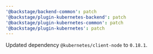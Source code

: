 ```yaml
---
'@backstage/backend-common': patch
'@backstage/plugin-kubernetes-backend': patch
'@backstage/plugin-kubernetes-common': patch
'@backstage/plugin-kubernetes': patch
---
```


Updated dependency `@kubernetes/client-node` to `0.18.1`.
